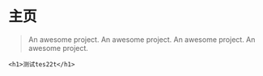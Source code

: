 # 主页

> An awesome project.
> An awesome project.
> An awesome project.
> An awesome project.
```
<h1>测试tes22t</h1>

```
